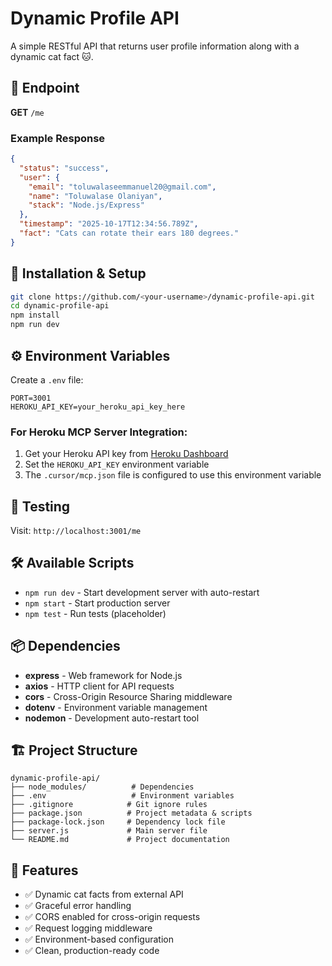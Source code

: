 # Dynamic Profile API

A simple RESTful API that returns user profile information along with a dynamic cat fact 🐱.

## 🚀 Endpoint
**GET** `/me`

### Example Response
```json
{
  "status": "success",
  "user": {
    "email": "toluwalaseemmanuel20@gmail.com",
    "name": "Toluwalase Olaniyan",
    "stack": "Node.js/Express"
  },
  "timestamp": "2025-10-17T12:34:56.789Z",
  "fact": "Cats can rotate their ears 180 degrees."
}
```

## 🧰 Installation & Setup

```bash
git clone https://github.com/<your-username>/dynamic-profile-api.git
cd dynamic-profile-api
npm install
npm run dev
```

## ⚙️ Environment Variables

Create a `.env` file:

```
PORT=3001
HEROKU_API_KEY=your_heroku_api_key_here
```

### For Heroku MCP Server Integration:
1. Get your Heroku API key from [Heroku Dashboard](https://dashboard.heroku.com/account)
2. Set the `HEROKU_API_KEY` environment variable
3. The `.cursor/mcp.json` file is configured to use this environment variable

## 🧪 Testing

Visit: `http://localhost:3001/me`

## 🛠️ Available Scripts

- `npm run dev` - Start development server with auto-restart
- `npm start` - Start production server
- `npm test` - Run tests (placeholder)

## 📦 Dependencies

- **express** - Web framework for Node.js
- **axios** - HTTP client for API requests
- **cors** - Cross-Origin Resource Sharing middleware
- **dotenv** - Environment variable management
- **nodemon** - Development auto-restart tool

## 🏗️ Project Structure

```
dynamic-profile-api/
├── node_modules/          # Dependencies
├── .env                   # Environment variables
├── .gitignore            # Git ignore rules
├── package.json          # Project metadata & scripts
├── package-lock.json     # Dependency lock file
├── server.js             # Main server file
└── README.md             # Project documentation
```

## 🔧 Features

- ✅ Dynamic cat facts from external API
- ✅ Graceful error handling
- ✅ CORS enabled for cross-origin requests
- ✅ Request logging middleware
- ✅ Environment-based configuration
- ✅ Clean, production-ready code